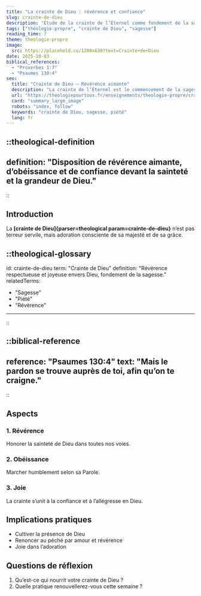 ```yaml
---
title: "La crainte de Dieu : révérence et confiance"
slug: crainte-de-dieu
description: "Étude de la crainte de l’Éternel comme fondement de la sagesse et de la piété."
tags: ["théologie-propre", "crainte de Dieu", "sagesse"]
reading_time: 7
theme: theologie-propre
image:
  src: https://placehold.co/1200x630?text=Crainte+de+Dieu
date: 2025-10-03
biblical_references:
  - "Proverbes 1:7"
  - "Psaumes 130:4"
seo:
  title: "Crainte de Dieu — Révérence aimante"
  description: "La crainte de l’Éternel est le commencement de la sagesse: révérence, obéissance, joie."
  url: "https://theologiepourtous.fr/enseignements/theologie-propre/crainte-de-dieu"
  card: "summary_large_image"
  robots: "index, follow"
  keywords: "crainte de Dieu, sagesse, piété"
  lang: fr
---
```


::theological-definition
---
definition: "Disposition de révérence aimante, d’obéissance et de confiance devant la sainteté et la grandeur de Dieu."
---
::

## Introduction

La **[crainte de Dieu]{parser=theological param=crainte-de-dieu}** n’est pas terreur servile, mais adoration consciente de sa majesté et de sa grâce.

::theological-glossary
---
id: crainte-de-dieu
term: "Crainte de Dieu"
definition: "Révérence respectueuse et joyeuse envers Dieu, fondement de la sagesse."
relatedTerms:
  - "Sagesse"
  - "Piété"
  - "Révérence"
---
::

::biblical-reference
---
reference: "Psaumes 130:4"
text: "Mais le pardon se trouve auprès de toi, afin qu’on te craigne."
---
::

## Aspects

### 1. Révérence
Honorer la sainteté de Dieu dans toutes nos voies.

### 2. Obéissance
Marcher humblement selon sa Parole.

### 3. Joie
La crainte s’unit à la confiance et à l’allégresse en Dieu.

## Implications pratiques
- Cultiver la présence de Dieu
- Renoncer au péché par amour et révérence
- Joie dans l’adoration

## Questions de réflexion
1. Qu’est-ce qui nourrit votre crainte de Dieu ?
2. Quelle pratique renouvellerez-vous cette semaine ?
